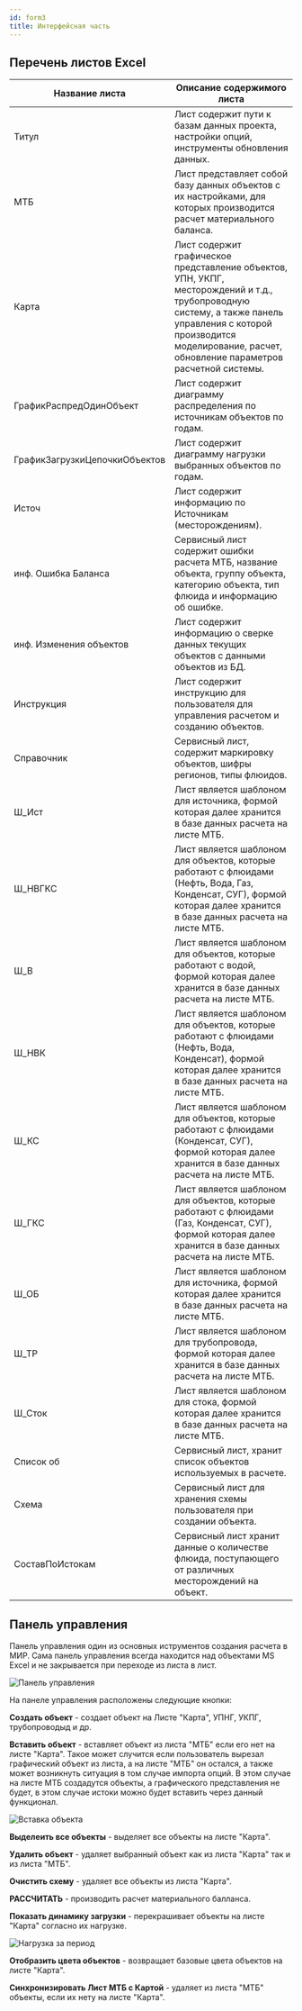 ```yaml
---
id: form3
title: Интерфейсная часть
---
```

## Перечень листов Excel

| Название листа                                | Описание содержимого листа                                                                                                                                                                                                                                                                                                                                                                   |
| ---------------------------------------------------------- | -------------------------------------------------------------------------------------------------------------------------------------------------------------------------------------------------------------------------------------------------------------------------------------------------------------------------------------------------------------------------------------------------------------------- |
| Титул                                                 | Лист содержит пути к базам данных проекта, настройки опций, инструменты обновления данных.                                                                                                                                                                                                                                               |
| МТБ                                                     | Лист представляет собой базу данных объектов с их настройками, для которых производится расчет материального баланса.                                                                                                                                                                                           |
| Карта                                                 | Лист содержит графическое представление объектов, УПН, УКПГ, месторождений и т.д., трубопроводную систему, а также панель управления с которой производится моделирование, расчет, обновление параметров расчетной системы. |
| ГрафикРаспредОдинОбъект             | Лист содержит диаграмму распределения по источникам объектов по годам.                                                                                                                                                                                                                                                                                  |
| ГрафикЗагрузкиЦепочкиОбъектов | Лист содержит диаграмму нагрузки выбранных объектов по годам.                                                                                                                                                                                                                                                                                                   |
| Источ                                                 | Лист содержит информацию по Источникам (месторождениям).                                                                                                                                                                                                                                                                                                             |
| инф. Ошибка Баланса                        | Сервисный лист содержит ошибки расчета МТБ, название объекта, группу объекта, категорию объекта, тип флюида и информацию об ошибке.                                                                                                                                                                     |
| инф. Изменения объектов                | Лист содержит информацию о сверке данных текущих объектов с данными объектов из БД.                                                                                                                                                                                                                                                            |
| Инструкция                                       | Лист содержит инструкцию для пользователя для управления расчетом и созданию объектов.                                                                                                                                                                                                                                                    |
| Справочник                                       | Сервисный лист, содержит маркировку объектов, шифры регионов, типы флюидов.                                                                                                                                                                                                                                                                           |
| Ш_Ист                                                  | Лист является шаблоном для источника, формой которая далее хранится в базе данных расчета на листе МТБ.                                                                                                                                                                                                                        |
| Ш_НВГКС                                              | Лист является шаблоном для объектов, которые работают с флюидами (Нефть, Вода, Газ, Конденсат, СУГ), формой которая далее хранится в базе данных расчета на листе МТБ.                                                                                                          |
| Ш_В                                                      | Лист является шаблоном для объектов, которые работают с водой, формой которая далее хранится в базе данных расчета на листе МТБ.                                                                                                                                                                           |
| Ш_НВК                                                  | Лист является шаблоном для объектов, которые работают с флюидами (Нефть, Вода, Конденсат), формой которая далее хранится в базе данных расчета на листе МТБ.                                                                                                                          |
| Ш_КС                                                    | Лист является шаблоном для объектов, которые работают с флюидами (Конденсат, СУГ), формой которая далее хранится в базе данных расчета на листе МТБ.                                                                                                                                        |
| Ш_ГКС                                                  | Лист является шаблоном для объектов, которые работают с флюидами (Газ, Конденсат, СУГ), формой которая далее хранится в базе данных расчета на листе МТБ.                                                                                                                                |
| Ш_ОБ                                                    | Лист является шаблоном для источника, формой которая далее хранится в базе данных расчета на листе МТБ.                                                                                                                                                                                                                        |
| Ш_ТР                                                    | Лист является шаблоном для трубопровода, формой которая далее хранится в базе данных расчета на листе МТБ.                                                                                                                                                                                                                  |
| Ш_Сток                                                | Лист является шаблоном для стока, формой которая далее хранится в базе данных расчета на листе МТБ.                                                                                                                                                                                                                                |
| Список об                                          | Сервисный лист, хранит список объектов используемых в расчете.                                                                                                                                                                                                                                                                                                  |
| Схема                                                 | Сервисный лист для хранения схемы пользователя при создании объекта.                                                                                                                                                                                                                                                                                      |
| СоставПоИстокам                             | Сервисный лист хранит данные о количестве флюида, поступающего от различных месторождений на объект.                                                                                                                                                                                                                           |

## Панель управления

Панель управления один из основных иструментов создания расчета в МИР. Сама панель управления всегда находится над объектами MS Excel и не закрывается при переходе из листа в лист.

![Панель управления](./img/Panel_upravleniya.PNG "Панель управления")

На панеле управления расположены следующие кнопки:

**Создать объект** -  создает объект на Листе "Карта", УПНГ, УКПГ, трубопроводыд и др.

**Вставить объект** - вставляет объект из листа "МТБ" если его нет на листе "Карта". Такое может случится если пользователь вырезал графический объект из листа, а на листе "МТБ" он остался, а также может возникнуть ситуация в том случае импорта опций. В этом случае на листе МТБ создадутся объекты, а графического представления не будет, в этом случае истоки можно будет вставить через данный функционал.

![Вставка объекта](./img/Past_Obj.PNG "Вставка объекта")

**Выделеить все объекты** - выделяет все объекты на листе "Карта".

**Удалить объект** - удаляет выбранный объект как из листа "Карта" так и из листа "МТБ".

**Очистить схему** - удаляет все объекты из листа "Карта".

**РАССЧИТАТЬ**  -  производить расчет материального балланса.

**Показать динамику загрузки** -  перекрашивает объекты на листе "Карта" согласно их нагрузке.

![Нагрузка за период](./img/year_workload.PNG "Нагрузка за период")

**Отобразить цвета объектов** -  возвращает базовые цвета объектов на листе "Карта".

**Синхронизировать Лист МТБ с Картой** - удаляет из листа "МТБ" объекты, если их нету на листе "Карта".

